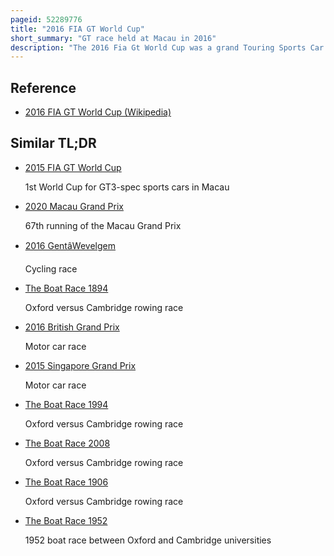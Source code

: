 ```yaml
---
pageid: 52289776
title: "2016 FIA GT World Cup"
short_summary: "GT race held at Macau in 2016"
description: "The 2016 Fia Gt World Cup was a grand Touring Sports Car Race held on 20 november 2016 in the Streets of the autonomous Province of Macau. It was the second annual Edition of the Event and the ninth Time that gt3-specified Machinery had participated in Macau. Unlike the 2015 Race it was not run as a non-championship Gt Asia Series Race. The Automobile General Association Macau-China appointed Motorsports organiser Stéphane Ratel Organisation to help form a Grid. The Race itself consisted of two Races - a twelve-lap Qualification Race that determined the starting Grid for the four-lap main Race."
---
```


## Reference

- [2016 FIA GT World Cup (Wikipedia)](https://en.wikipedia.org/?curid=52289776)

## Similar TL;DR

- [2015 FIA GT World Cup](/tldr/en/2015-fia-gt-world-cup)

  1st World Cup for GT3-spec sports cars in Macau

- [2020 Macau Grand Prix](/tldr/en/2020-macau-grand-prix)

  67th running of the Macau Grand Prix

- [2016 GentâWevelgem](/tldr/en/2016-gentwevelgem)

  Cycling race

- [The Boat Race 1894](/tldr/en/the-boat-race-1894)

  Oxford versus Cambridge rowing race

- [2016 British Grand Prix](/tldr/en/2016-british-grand-prix)

  Motor car race

- [2015 Singapore Grand Prix](/tldr/en/2015-singapore-grand-prix)

  Motor car race

- [The Boat Race 1994](/tldr/en/the-boat-race-1994)

  Oxford versus Cambridge rowing race

- [The Boat Race 2008](/tldr/en/the-boat-race-2008)

  Oxford versus Cambridge rowing race

- [The Boat Race 1906](/tldr/en/the-boat-race-1906)

  Oxford versus Cambridge rowing race

- [The Boat Race 1952](/tldr/en/the-boat-race-1952)

  1952 boat race between Oxford and Cambridge universities

